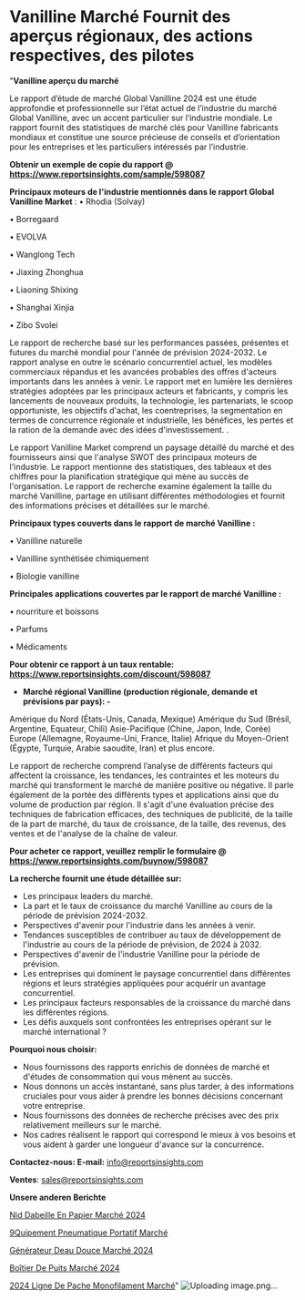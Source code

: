 # Vanilline Marché Fournit des aperçus régionaux, des actions respectives, des pilotes

"<strong>Vanilline aperçu du marché</strong>

Le rapport d’étude de marché Global Vanilline 2024 est une étude approfondie et professionnelle sur l’état actuel de l’industrie du marché Global Vanilline, avec un accent particulier sur l’industrie mondiale. Le rapport fournit des statistiques de marché clés pour Vanilline fabricants mondiaux et constitue une source précieuse de conseils et d’orientation pour les entreprises et les particuliers intéressés par l’industrie.

<strong>Obtenir un exemple de copie du rapport @ <a href=https://www.reportsinsights.com/sample/598087>https://www.reportsinsights.com/sample/598087</a></strong>

<strong>Principaux moteurs de l'industrie mentionnés dans le rapport Global Vanilline Market</strong> :
• Rhodia (Solvay)

• Borregaard

• EVOLVA

• Wanglong Tech

• Jiaxing Zhonghua

• Liaoning Shixing

• Shanghai Xinjia

• Zibo Svolei

Le rapport de recherche basé sur les performances passées, présentes et futures du marché mondial pour l'année de prévision 2024-2032. Le rapport analyse en outre le scénario concurrentiel actuel, les modèles commerciaux répandus et les avancées probables des offres d'acteurs importants dans les années à venir. Le rapport met en lumière les dernières stratégies adoptées par les principaux acteurs et fabricants, y compris les lancements de nouveaux produits, la technologie, les partenariats, le scoop opportuniste, les objectifs d'achat, les coentreprises, la segmentation en termes de concurrence régionale et industrielle, les bénéfices, les pertes et la ration de la demande avec des idées d'investissement. .

Le rapport Vanilline Market comprend un paysage détaillé du marché et des fournisseurs ainsi que l'analyse SWOT des principaux moteurs de l'industrie. Le rapport mentionne des statistiques, des tableaux et des chiffres pour la planification stratégique qui mène au succès de l'organisation. Le rapport de recherche examine également la taille du marché Vanilline, partage en utilisant différentes méthodologies et fournit des informations précises et détaillées sur le marché.

<strong>Principaux types couverts dans le rapport de marché Vanilline :</strong>

• Vanilline naturelle

• Vanilline synthétisée chimiquement

• Biologie vanilline

<strong>Principales applications couvertes par le rapport de marché Vanilline :</strong>

• nourriture et boissons

• Parfums

• Médicaments

<strong>Pour obtenir ce rapport à un taux rentable: <a href=https://www.reportsinsights.com/discount/598087>https://www.reportsinsights.com/discount/598087</a></strong>
<ul>
  <li><strong>Marché régional Vanilline (production régionale, demande et prévisions par pays): -</strong></li>
</ul>
Amérique du Nord (États-Unis, Canada, Mexique)
Amérique du Sud (Brésil, Argentine, Equateur, Chili)
Asie-Pacifique (Chine, Japon, Inde, Corée)
Europe (Allemagne, Royaume-Uni, France, Italie)
Afrique du Moyen-Orient (Égypte, Turquie, Arabie saoudite, Iran) et plus encore.

Le rapport de recherche comprend l’analyse de différents facteurs qui affectent la croissance, les tendances, les contraintes et les moteurs du marché qui transforment le marché de manière positive ou négative. Il parle également de la portée des différents types et applications ainsi que du volume de production par région. Il s'agit d'une évaluation précise des techniques de fabrication efficaces, des techniques de publicité, de la taille de la part de marché, du taux de croissance, de la taille, des revenus, des ventes et de l'analyse de la chaîne de valeur.

<strong>Pour acheter ce rapport, veuillez remplir le formulaire @   <a href=https://www.reportsinsights.com/buynow/598087>https://www.reportsinsights.com/buynow/598087</a></strong>

<strong>La recherche fournit une étude détaillée sur:</strong>
<ul>
  <li>Les principaux leaders du marché.</li>
  <li>La part et le taux de croissance du marché Vanilline au cours de la période de prévision 2024-2032.</li>
  <li>Perspectives d'avenir pour l'industrie dans les années à venir.</li>
  <li>Tendances susceptibles de contribuer au taux de développement de l'industrie au cours de la période de prévision, de 2024 à 2032.</li>
  <li>Perspectives d'avenir de l'industrie Vanilline pour la période de prévision.</li>
  <li>Les entreprises qui dominent le paysage concurrentiel dans différentes régions et leurs stratégies appliquées pour acquérir un avantage concurrentiel.</li>
  <li>Les principaux facteurs responsables de la croissance du marché dans les différentes régions.</li>
  <li>Les défis auxquels sont confrontées les entreprises opérant sur le marché international ?</li>
</ul>
<strong>Pourquoi nous choisir:</strong>
<ul>
  <li>Nous fournissons des rapports enrichis de données de marché et d'études de consommation qui vous mènent au succès.</li>
  <li>Nous donnons un accès instantané, sans plus tarder, à des informations cruciales pour vous aider à prendre les bonnes décisions concernant votre entreprise.</li>
  <li>Nous fournissons des données de recherche précises avec des prix relativement meilleurs sur le marché.</li>
  <li>Nos cadres réalisent le rapport qui correspond le mieux à vos besoins et vous aident à garder une longueur d'avance sur la concurrence.</li>
</ul>
<strong>Contactez-nous:
</strong><strong>E-mail:</strong> <a href=mailto:info@reportsinsights.com>info@reportsinsights.com</a>

<strong>Ventes</strong>: <a href=mailto:sales@reportsinsights.com>sales@reportsinsights.com</a>

<strong>Unsere anderen Berichte</strong>

<a href=https://www.linkedin.com/pulse/nid-dabeille-en-papier-marché-rapport-détude-dedécouverte-6ogxc/>Nid Dabeille En Papier Marché 2024</a>

<a href=https://www.linkedin.com/pulse/%C3%A9quipement-pneumatique-portatif-march%C3%A9-rapport-yjrlc/>9Quipement Pneumatique Portatif Marché</a>

<a href=https://www.linkedin.com/pulse/générateur-deau-douce-marchétaille-globale-2024-iriec/>Générateur Deau Douce Marché 2024</a>

<a href=https://www.linkedin.com/pulse/boîtier-de-puits-marché-rapport-détude-dedécouverte-6qfpe/>Boîtier De Puits Marché 2024</a>

<a href=https://www.linkedin.com/pulse/2024-ligne-de-p%C3%AAche-monofilament-march%C3%A9-vfmsc/>2024 Ligne De Pache Monofilament Marché</a>"
![Uploading image.png…]()
